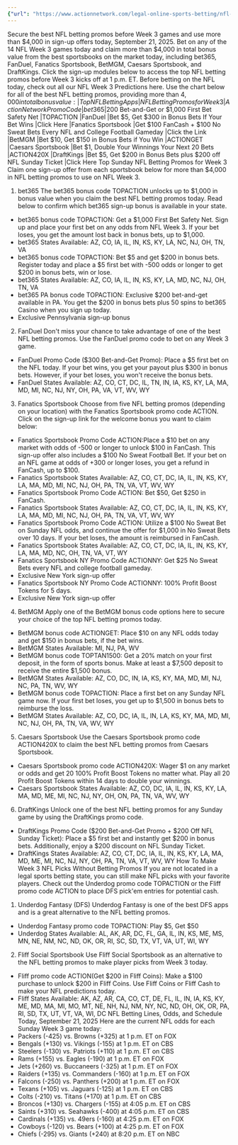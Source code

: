 ```yaml
---
{"url": "https://www.actionnetwork.com/legal-online-sports-betting/nfl-betting-promos-odds-and-lines-week-3", "title": "NFL Betting Promos, Odds and Lines Week 3", "published": "2025-09-21T12:45:25.000Z", "source": "actionnetwork.com", "ingested": "2025-09-27"}
---
```


Secure the best NFL betting promos before Week 3 games and use more than $4,000 in sign-up offers today, September 21, 2025. Bet on any of the 14 NFL Week 3 games today and claim more than $4,000 in total bonus value from the best sportsbooks on the market today, including bet365, FanDuel, Fanatics Sportsbook, BetMGM, Caesars Sportsbook, and DraftKings.
Click the sign-up modules below to access the top NFL betting promos before Week 3 kicks off at 1 p.m. ET. Before betting on the NFL today, check out all our NFL Week 3 Predictions here.
Use the chart below for all of the best NFL betting promos, providing more than $4,000 in total bonus value:
|Top NFL Betting Apps
|NFL Betting Promos for Week 3
|Action Network Promo Code
|bet365
|$200 Bet-and-Get or $1,000 First Bet Safety Net
|TOPACTION
|FanDuel
|Bet $5, Get $300 in Bonus Bets If Your Bet Wins
|Click Here
|Fanatics Sportsbook
|Get $100 FanCash + $100 No Sweat Bets Every NFL and College Football Gameday
|Click the Link
|BetMGM
|Bet $10, Get $150 in Bonus Bets if You Win
|ACTIONGET
|Caesars Sportsbook
|Bet $1, Double Your Winnings Your Next 20 Bets
|ACTION420X
|DraftKings
|Bet $5, Get $200 in Bonus Bets plus $200 off NFL Sunday Ticket
|Click Here
Top Sunday NFL Betting Promos for Week 3
Claim one sign-up offer from each sportsbook below for more than $4,000 in NFL betting promos to use on NFL Week 3.
1. bet365
The bet365 bonus code TOPACTION unlocks up to $1,000 in bonus value when you claim the best NFL betting promos today. Read below to confirm which bet365 sign-up bonus is available in your state.
- bet365 bonus code TOPACTION: Get a $1,000 First Bet Safety Net. Sign up and place your first bet on any odds from NFL Week 3. If your bet loses, you get the amount lost back in bonus bets, up to $1,000.
- bet365 States Available: AZ, CO, IA, IL, IN, KS, KY, LA, NC, NJ, OH, TN, VA
- bet365 bonus code TOPACTION: Bet $5 and get $200 in bonus bets. Register today and place a $5 first bet with -500 odds or longer to get $200 in bonus bets, win or lose.
- bet365 States Available: AZ, CO, IA, IL, IN, KS, KY, LA, MD, NC, NJ, OH, TN, VA
- bet365 PA bonus code TOPACTION: Exclusive $200 bet-and-get available in PA. You get the $200 in bonus bets plus 50 spins to bet365 Casino when you sign up today.
- Exclusive Pennsylvania sign-up bonus
2. FanDuel
Don't miss your chance to take advantage of one of the best NFL betting promos. Use the FanDuel promo code to bet on any Week 3 game.
- FanDuel Promo Code ($300 Bet-and-Get Promo): Place a $5 first bet on the NFL today. If your bet wins, you get your payout plus $300 in bonus bets. However, if your bet loses, you won't receive the bonus bets.
- FanDuel States Available: AZ, CO, CT, DC, IL, TN, IN, IA, KS, KY, LA, MA, MD, MI, NC, NJ, NY, OH, PA, VA, VT, WV, WY
3. Fanatics Sportsbook
Choose from five NFL betting promos (depending on your location) with the Fanatics Sportsbook promo code ACTION. Click on the sign-up link for the welcome bonus you want to claim below:
- Fanatics Sportsbook Promo Code ACTION:Place a $10 bet on any market with odds of -500 or longer to unlock $100 in FanCash. This sign-up offer also includes a $100 No Sweat Football Bet. If your bet on an NFL game at odds of +300 or longer loses, you get a refund in FanCash, up to $100.
- Fanatics Sportsbook States Available: AZ, CO, CT, DC, IA, IL, IN, KS, KY, LA, MA, MD, MI, NC, NJ, OH, PA, TN, VA, VT, WV, WY
- Fanatics Sportsbook Promo Code ACTION: Bet $50, Get $250 in FanCash.
- Fanatics Sportsbook States Available: AZ, CO, CT, DC, IA, IL, IN, KS, KY, LA, MA, MD, MI, NC, NJ, OH, PA, TN, VA, VT, WV, WY
- Fanatics Sportsbook Promo Code ACTION: Utilize a $100 No Sweat Bet on Sunday NFL odds, and continue the offer for $1,000 in No Sweat Bets over 10 days. If your bet loses, the amount is reimbursed in FanCash.
- Fanatics Sportsbook States Available: AZ, CO, CT, DC, IA, IL, IN, KS, KY, LA, MA, MD, NC, OH, TN, VA, VT, WY
- Fanatics Sportsbook NY Promo Code ACTIONNY: Get $25 No Sweat Bets every NFL and college football gameday.
- Exclusive New York sign-up offer
- Fanatics Sportsbook NY Promo Code ACTIONNY: 100% Profit Boost Tokens for 5 days.
- Exclusive New York sign-up offer
4. BetMGM
Apply one of the BetMGM bonus code options here to secure your choice of the top NFL betting promos today.
- BetMGM bonus code ACTIONGET: Place $10 on any NFL odds today and get $150 in bonus bets, if the bet wins.
- BetMGM States Available: MI, NJ, PA, WV
- BetMGM bonus code TOPTAN1500: Get a 20% match on your first deposit, in the form of sports bonus. Make at least a $7,500 deposit to receive the entire $1,500 bonus.
- BetMGM States Available: AZ, CO, DC, IN, IA, KS, KY, MA, MD, MI, NJ, NC, PA, TN, WV, WY
- BetMGM bonus code TOPACTION: Place a first bet on any Sunday NFL game now. If your first bet loses, you get up to $1,500 in bonus bets to reimburse the loss.
- BetMGM States Available: AZ, CO, DC, IA, IL, IN, LA, KS, KY, MA, MD, MI, NC, NJ, OH, PA, TN, VA, WV, WY
5. Caesars Sportsbook
Use the Caesars Sportsbook promo code ACTION420X to claim the best NFL betting promos from Caesars Sportsbook.
- Caesars Sportsbook promo code ACTION420X: Wager $1 on any market or odds and get 20 100% Profit Boost Tokens no matter what. Play all 20 Profit Boost Tokens within 14 days to double your winnings.
- Caesars Sportsbook States Available: AZ, CO, DC, IA, IL, IN, KS, KY, LA, MA, MD, ME, MI, NC, NJ, NY, OH, ON, PA, TN, VA, WV, WY
6. DraftKings
Unlock one of the best NFL betting promos for any Sunday game by using the DraftKings promo code.
- DraftKings Promo Code ($200 Bet-and-Get Promo + $200 Off NFL Sunday Ticket): Place a $5 first bet and instantly get $200 in bonus bets. Additionally, enjoy a $200 discount on NFL Sunday Ticket.
- DraftKings States Available: AZ, CO, CT, DC, IA, IL, IN, KS, KY, LA, MA, MD, ME, MI, NC, NJ, NY, OH, PA, TN, VA, VT, WV, WY
How To Make Week 3 NFL Picks Without Betting Promos
If you are not located in a legal sports betting state, you can still make NFL picks with your favorite players. Check out the Underdog promo code TOPACTION or the Fliff promo code ACTION to place DFS pick'em entries for potential cash.
1. Underdog Fantasy (DFS)
Underdog Fantasy is one of the best DFS apps and is a great alternative to the NFL betting promos.
- Underdog Fantasy promo code TOPACTION: Play $5, Get $50
- Underdog States Available: AL, AK, AR, DC, FL, GA, IL, IN, KS, ME, MS, MN, NE, NM, NC, ND, OK, OR, RI, SC, SD, TX, VT, VA, UT, WI, WY
2. Fliff Social Sportsbook
Use Fliff Social Sportsbook as an alternative to the NFL betting promos to make player picks from Week 3 today.
- Fliff promo code ACTION(Get $200 in Fliff Coins): Make a $100 purchase to unlock $200 in Fliff Coins. Use Fliff Coins or Fliff Cash to make your NFL predictions today.
- Fliff States Available: AK, AZ, AR, CA, CO, CT, DE, FL, IL, IN, IA, KS, KY, ME, MD, MA, MI, MO, MT, NE, NH, NJ, NM, NY, NC, ND, OH, OK, OR, PA, RI, SD, TX, UT, VT, VA, WI, DC
NFL Betting Lines, Odds, and Schedule Today, September 21, 2025
Here are the current NFL odds for each Sunday Week 3 game today:
- Packers (-425) vs. Browns (+325) at 1 p.m. ET on FOX
- Bengals (+130) vs. Vikings (-155) at 1 p.m. ET on CBS
- Steelers (-130) vs. Patriots (+110) at 1 p.m. ET on CBS
- Rams (+155) vs. Eagles (-190) at 1 p.m. ET on FOX
- Jets (+260) vs. Buccaneers (-325) at 1 p.m. ET on FOX
- Raiders (+135) vs. Commanders (-160) at 1 p.m. ET on FOX
- Falcons (-250) vs. Panthers (+200) at 1 p.m. ET on FOX
- Texans (+105) vs. Jaguars (-125) at 1 p.m. ET on CBS
- Colts (-210) vs. Titans (+170) at 1 p.m. ET on CBS
- Broncos (+130) vs. Chargers (-155) at 4:05 p.m. ET on CBS
- Saints (+310) vs. Seahawks (-400) at 4:05 p.m. ET on CBS
- Cardinals (+135) vs. 49ers (-160) at 4:25 p.m. ET on FOX
- Cowboys (-120) vs. Bears (+100) at 4:25 p.m. ET on FOX
- Chiefs (-295) vs. Giants (+240) at 8:20 p.m. ET on NBC
